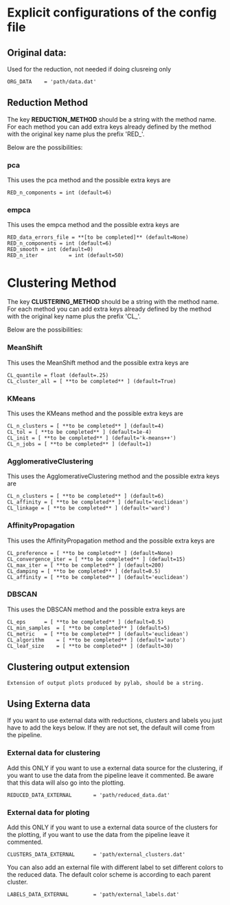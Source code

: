 # Explicit configurations of the config file
## Original data:
Used for the reduction, not needed if doing clusreing only

	ORG_DATA	= 'path/data.dat'

## Reduction Method
The key **REDUCTION_METHOD** should be a string with the method name.
For each method you can add extra keys already defined by the method
with the original key name plus the prefix 'RED_'.

Below are the possibilities:

### pca
This uses the pca method and the possible extra keys are

	RED_n_components = int (default=6)

### empca
This uses the empca method and the possible extra keys are

	RED_data_errors_file = **[to be completed]** (default=None)
	RED_n_components = int (default=6)	
	RED_smooth = int (default=0)	
	RED_n_iter	        = int (default=50)	

# Clustering Method
The key **CLUSTERING_METHOD** should be a string with the method name.
For each method you can add extra keys already defined by the method
with the original key name plus the prefix 'CL_'.

Below are the possibilities:

### MeanShift
This uses the MeanShift method and the possible extra keys are

	CL_quantile = float (default=.25)
	CL_cluster_all = [ **to be completed** ] (default=True)


### KMeans
This uses the KMeans method and the possible extra keys are

	CL_n_clusters = [ **to be completed** ] (default=4)
	CL_tol = [ **to be completed** ] (default=1e-4)
	CL_init = [ **to be completed** ] (default='k-means++')
	CL_n_jobs = [ **to be completed** ] (default=1)


### AgglomerativeClustering
This uses the AgglomerativeClustering method and the possible extra keys are

	CL_n_clusters = [ **to be completed** ] (default=6)
	CL_affinity = [ **to be completed** ] (default='euclidean')
	CL_linkage = [ **to be completed** ] (default='ward')


### AffinityPropagation
This uses the AffinityPropagation method and the possible extra keys are

	CL_preference = [ **to be completed** ] (default=None)
	CL_convergence_iter = [ **to be completed** ] (default=15)
	CL_max_iter = [ **to be completed** ] (default=200)
	CL_damping = [ **to be completed** ] (default=0.5)
	CL_affinity = [ **to be completed** ] (default='euclidean')


### DBSCAN
This uses the DBSCAN method and the possible extra keys are

	CL_eps		= [ **to be completed** ] (default=0.5)
	CL_min_samples	= [ **to be completed** ] (default=5)
	CL_metric	= [ **to be completed** ] (default='euclidean')
	CL_algorithm	= [ **to be completed** ] (default='auto')
	CL_leaf_size	= [ **to be completed** ] (default=30)



## Clustering output extension
	Extension of output plots produced by pylab, should be a string.

## Using Externa data
If you want to use external data with reductions, clusters and labels you just have to add the keys below.
If they are not set, the default will come from the pipeline.

### External data for clustering
Add this ONLY if you want to use a external data source for the clustering,
if you want to use the data from the pipeline leave it commented.
Be aware that this data will also go into the plotting.

	REDUCED_DATA_EXTERNAL		= 'path/reduced_data.dat'

### External data for ploting
Add this ONLY if you want to use a external data source of the clusters for the plotting,
if you want to use the data from the pipeline leave it commented.

	CLUSTERS_DATA_EXTERNAL		= 'path/external_clusters.dat'

You can also add an external file with different label to set different colors
to the reduced data. The default color scheme is according to each parent cluster.

	LABELS_DATA_EXTERNAL		= 'path/external_labels.dat'


